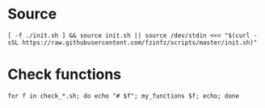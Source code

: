 # Source
  
    [ -f ./init.sh ] && source init.sh || source /dev/stdin <<< "$(curl -sSL https://raw.githubusercontent.com/fzinfz/scripts/master/init.sh)"

# Check functions

    for f in check_*.sh; do echo "# $f"; my_functions $f; echo; done